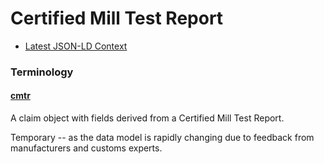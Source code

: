 # Certified Mill Test Report

- [Latest JSON-LD Context](./cmtr-v0.2.jsonld)

### Terminology

<h4 id="cmtr"><a href="#cmtr">cmtr</a></h4>

A claim object with fields derived from a Certified Mill Test Report.

Temporary -- as the data model is rapidly changing due to feedback from manufacturers and customs experts.
